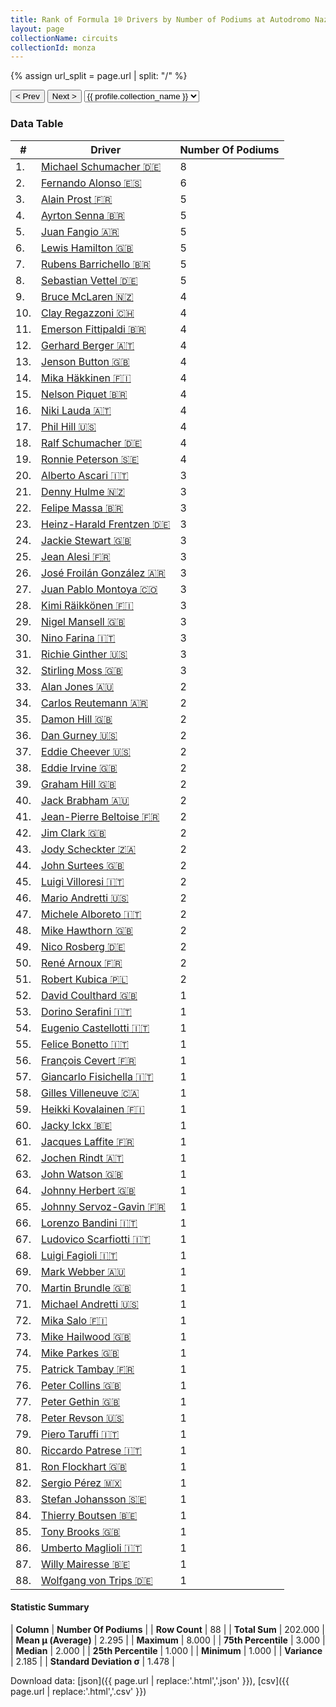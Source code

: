 ```yaml
---
title: Rank of Formula 1® Drivers by Number of Podiums at Autodromo Nazionale di Monza
layout: page
collectionName: circuits
collectionId: monza
---
```


{% assign url_split = page.url | split: "/" %}
<div id="collection-navigation">
<button onclick="selector.options[selector.selectedIndex-1].value && (window.location = selector.options[selector.selectedIndex-1].value);">&lt; Prev</button>
<button onclick="selector.options[selector.selectedIndex+1].value && (window.location = selector.options[selector.selectedIndex+1].value);">Next &gt;</button>
<select id="selector" onchange="this.options[this.selectedIndex].value && (window.location = this.options[this.selectedIndex].value);">
  {% for collectionId in site.data[page.collectionName].refs %}
    {% if collectionId == page.collectionId %}
      {% assign selected = "selected" %}
    {% else %}
      {% assign selected = "" %}
    {% endif %}
    {% assign profile = site.data[page.collectionName][collectionId].profile %}
    <option value="/f1/{{ page.collectionName }}/{{ collectionId }}/{{ url_split[4] }}" {{ selected }}>{{ profile.collection_name }}</option>
  {% endfor %}
</select>
</div>

<canvas id="chart" width="400" height="180"></canvas>
<script>
var data = {
  "labels" : [
    "Michael Schumacher",
    "Fernando Alonso",
    "Alain Prost",
    "Ayrton Senna",
    "Juan Fangio",
    "Lewis Hamilton",
    "Rubens Barrichello",
    "Sebastian Vettel",
    "Bruce McLaren",
    "Clay Regazzoni",
    "Emerson Fittipaldi",
    "Gerhard Berger",
    "Jenson Button",
    "Mika Häkkinen",
    "Nelson Piquet",
    "Niki Lauda",
    "Phil Hill",
    "Ralf Schumacher",
    "Ronnie Peterson",
    "Alberto Ascari",
    "Denny Hulme",
    "Felipe Massa",
    "Heinz-Harald Frentzen",
    "Jackie Stewart",
    "Jean Alesi",
    "José Froilán González",
    "Juan Pablo Montoya",
    "Kimi Räikkönen",
    "Nigel Mansell",
    "Nino Farina",
    "Richie Ginther",
    "Stirling Moss",
    "Alan Jones",
    "Carlos Reutemann",
    "Damon Hill",
    "Dan Gurney",
    "Eddie Cheever",
    "Eddie Irvine",
    "Graham Hill",
    "Jack Brabham",
    "Jean-Pierre Beltoise",
    "Jim Clark",
    "Jody Scheckter",
    "John Surtees",
    "Luigi Villoresi",
    "Mario Andretti",
    "Michele Alboreto",
    "Mike Hawthorn",
    "Nico Rosberg",
    "René Arnoux",
    "Robert Kubica",
    "David Coulthard",
    "Dorino Serafini",
    "Eugenio Castellotti",
    "Felice Bonetto",
    "François Cevert",
    "Giancarlo Fisichella",
    "Gilles Villeneuve",
    "Heikki Kovalainen",
    "Jacky Ickx",
    "Jacques Laffite",
    "Jochen Rindt",
    "John Watson",
    "Johnny Herbert",
    "Johnny Servoz-Gavin",
    "Lorenzo Bandini",
    "Ludovico Scarfiotti",
    "Luigi Fagioli",
    "Mark Webber",
    "Martin Brundle",
    "Michael Andretti",
    "Mika Salo",
    "Mike Hailwood",
    "Mike Parkes",
    "Patrick Tambay",
    "Peter Collins",
    "Peter Gethin",
    "Peter Revson",
    "Piero Taruffi",
    "Riccardo Patrese",
    "Ron Flockhart",
    "Sergio Pérez",
    "Stefan Johansson",
    "Thierry Boutsen",
    "Tony Brooks",
    "Umberto Maglioli",
    "Willy Mairesse",
    "Wolfgang von Trips"
  ],
  "datasets" : [
    {
      "label" : "Number Of Podiums",
      "data" : [
        8,
        6,
        5,
        5,
        5,
        5,
        5,
        5,
        4,
        4,
        4,
        4,
        4,
        4,
        4,
        4,
        4,
        4,
        4,
        3,
        3,
        3,
        3,
        3,
        3,
        3,
        3,
        3,
        3,
        3,
        3,
        3,
        2,
        2,
        2,
        2,
        2,
        2,
        2,
        2,
        2,
        2,
        2,
        2,
        2,
        2,
        2,
        2,
        2,
        2,
        2,
        1,
        1,
        1,
        1,
        1,
        1,
        1,
        1,
        1,
        1,
        1,
        1,
        1,
        1,
        1,
        1,
        1,
        1,
        1,
        1,
        1,
        1,
        1,
        1,
        1,
        1,
        1,
        1,
        1,
        1,
        1,
        1,
        1,
        1,
        1,
        1,
        1
      ],
      "borderColor" : [
        "#1D181E",
        "#1D181E",
        "#1D181E",
        "#1D181E",
        "#1D181E",
        "#1D181E",
        "#1D181E",
        "#1D181E",
        "#1D181E",
        "#1D181E",
        "#1D181E",
        "#1D181E",
        "#1D181E",
        "#1D181E",
        "#1D181E",
        "#1D181E",
        "#1D181E",
        "#1D181E",
        "#1D181E",
        "#1D181E",
        "#1D181E",
        "#1D181E",
        "#1D181E",
        "#1D181E",
        "#1D181E",
        "#1D181E",
        "#1D181E",
        "#1D181E",
        "#1D181E",
        "#1D181E",
        "#1D181E",
        "#1D181E",
        "#1D181E",
        "#1D181E",
        "#1D181E",
        "#1D181E",
        "#1D181E",
        "#1D181E",
        "#1D181E",
        "#1D181E",
        "#1D181E",
        "#1D181E",
        "#1D181E",
        "#1D181E",
        "#1D181E",
        "#1D181E",
        "#1D181E",
        "#1D181E",
        "#1D181E",
        "#1D181E",
        "#1D181E",
        "#1D181E",
        "#1D181E",
        "#1D181E",
        "#1D181E",
        "#1D181E",
        "#1D181E",
        "#1D181E",
        "#1D181E",
        "#1D181E",
        "#1D181E",
        "#1D181E",
        "#1D181E",
        "#1D181E",
        "#1D181E",
        "#1D181E",
        "#1D181E",
        "#1D181E",
        "#1D181E",
        "#1D181E",
        "#1D181E",
        "#1D181E",
        "#1D181E",
        "#1D181E",
        "#1D181E",
        "#1D181E",
        "#1D181E",
        "#1D181E",
        "#1D181E",
        "#1D181E",
        "#1D181E",
        "#1D181E",
        "#1D181E",
        "#1D181E",
        "#1D181E",
        "#1D181E",
        "#1D181E",
        "#1D181E"
      ],
      "borderWidth" : 1,
      "backgroundColor" : [
        "#9C8E8D",
        "#9C8E8D",
        "#9C8E8D",
        "#9C8E8D",
        "#9C8E8D",
        "#9C8E8D",
        "#9C8E8D",
        "#9C8E8D",
        "#9C8E8D",
        "#9C8E8D",
        "#9C8E8D",
        "#9C8E8D",
        "#9C8E8D",
        "#9C8E8D",
        "#9C8E8D",
        "#9C8E8D",
        "#9C8E8D",
        "#9C8E8D",
        "#9C8E8D",
        "#9C8E8D",
        "#9C8E8D",
        "#9C8E8D",
        "#9C8E8D",
        "#9C8E8D",
        "#9C8E8D",
        "#9C8E8D",
        "#9C8E8D",
        "#9C8E8D",
        "#9C8E8D",
        "#9C8E8D",
        "#9C8E8D",
        "#9C8E8D",
        "#9C8E8D",
        "#9C8E8D",
        "#9C8E8D",
        "#9C8E8D",
        "#9C8E8D",
        "#9C8E8D",
        "#9C8E8D",
        "#9C8E8D",
        "#9C8E8D",
        "#9C8E8D",
        "#9C8E8D",
        "#9C8E8D",
        "#9C8E8D",
        "#9C8E8D",
        "#9C8E8D",
        "#9C8E8D",
        "#9C8E8D",
        "#9C8E8D",
        "#9C8E8D",
        "#9C8E8D",
        "#9C8E8D",
        "#9C8E8D",
        "#9C8E8D",
        "#9C8E8D",
        "#9C8E8D",
        "#9C8E8D",
        "#9C8E8D",
        "#9C8E8D",
        "#9C8E8D",
        "#9C8E8D",
        "#9C8E8D",
        "#9C8E8D",
        "#9C8E8D",
        "#9C8E8D",
        "#9C8E8D",
        "#9C8E8D",
        "#9C8E8D",
        "#9C8E8D",
        "#9C8E8D",
        "#9C8E8D",
        "#9C8E8D",
        "#9C8E8D",
        "#9C8E8D",
        "#9C8E8D",
        "#9C8E8D",
        "#9C8E8D",
        "#9C8E8D",
        "#9C8E8D",
        "#9C8E8D",
        "#9C8E8D",
        "#9C8E8D",
        "#9C8E8D",
        "#9C8E8D",
        "#9C8E8D",
        "#9C8E8D",
        "#9C8E8D"
      ]
    }
  ]
};
var options = {
  legend: {
    display: false
  },
  scales: {
    xAxes: [{
      ticks: {
        beginAtZero: true,
        maxRotation: 180,
        display: window.innerWidth > 800
      }
    }],
    yAxes: [{
      ticks: {
        beginAtZero: true
      }
    }]
  },
  onResize: function(chart, size) {
    chart.options.scales.xAxes[0].ticks.display = size.width > 800;
  }
};
var chart = new Chart("chart", {
    data: data,
    type: 'bar',
    options: options
});
</script>



### Data Table

| # | Driver | Number Of Podiums |
|--|--|--|
| 1. | [Michael Schumacher 🇩🇪](/f1/drivers/michael_schumacher) | 8 |
| 2. | [Fernando Alonso 🇪🇸](/f1/drivers/alonso) | 6 |
| 3. | [Alain Prost 🇫🇷](/f1/drivers/prost) | 5 |
| 4. | [Ayrton Senna 🇧🇷](/f1/drivers/senna) | 5 |
| 5. | [Juan Fangio 🇦🇷](/f1/drivers/fangio) | 5 |
| 6. | [Lewis Hamilton 🇬🇧](/f1/drivers/hamilton) | 5 |
| 7. | [Rubens Barrichello 🇧🇷](/f1/drivers/barrichello) | 5 |
| 8. | [Sebastian Vettel 🇩🇪](/f1/drivers/vettel) | 5 |
| 9. | [Bruce McLaren 🇳🇿](/f1/drivers/mclaren) | 4 |
| 10. | [Clay Regazzoni 🇨🇭](/f1/drivers/regazzoni) | 4 |
| 11. | [Emerson Fittipaldi 🇧🇷](/f1/drivers/emerson_fittipaldi) | 4 |
| 12. | [Gerhard Berger 🇦🇹](/f1/drivers/berger) | 4 |
| 13. | [Jenson Button 🇬🇧](/f1/drivers/button) | 4 |
| 14. | [Mika Häkkinen 🇫🇮](/f1/drivers/hakkinen) | 4 |
| 15. | [Nelson Piquet 🇧🇷](/f1/drivers/piquet) | 4 |
| 16. | [Niki Lauda 🇦🇹](/f1/drivers/lauda) | 4 |
| 17. | [Phil Hill 🇺🇸](/f1/drivers/phil_hill) | 4 |
| 18. | [Ralf Schumacher 🇩🇪](/f1/drivers/ralf_schumacher) | 4 |
| 19. | [Ronnie Peterson 🇸🇪](/f1/drivers/peterson) | 4 |
| 20. | [Alberto Ascari 🇮🇹](/f1/drivers/ascari) | 3 |
| 21. | [Denny Hulme 🇳🇿](/f1/drivers/hulme) | 3 |
| 22. | [Felipe Massa 🇧🇷](/f1/drivers/massa) | 3 |
| 23. | [Heinz-Harald Frentzen 🇩🇪](/f1/drivers/frentzen) | 3 |
| 24. | [Jackie Stewart 🇬🇧](/f1/drivers/stewart) | 3 |
| 25. | [Jean Alesi 🇫🇷](/f1/drivers/alesi) | 3 |
| 26. | [José Froilán González 🇦🇷](/f1/drivers/gonzalez) | 3 |
| 27. | [Juan Pablo Montoya 🇨🇴](/f1/drivers/montoya) | 3 |
| 28. | [Kimi Räikkönen 🇫🇮](/f1/drivers/raikkonen) | 3 |
| 29. | [Nigel Mansell 🇬🇧](/f1/drivers/mansell) | 3 |
| 30. | [Nino Farina 🇮🇹](/f1/drivers/farina) | 3 |
| 31. | [Richie Ginther 🇺🇸](/f1/drivers/ginther) | 3 |
| 32. | [Stirling Moss 🇬🇧](/f1/drivers/moss) | 3 |
| 33. | [Alan Jones 🇦🇺](/f1/drivers/jones) | 2 |
| 34. | [Carlos Reutemann 🇦🇷](/f1/drivers/reutemann) | 2 |
| 35. | [Damon Hill 🇬🇧](/f1/drivers/damon_hill) | 2 |
| 36. | [Dan Gurney 🇺🇸](/f1/drivers/gurney) | 2 |
| 37. | [Eddie Cheever 🇺🇸](/f1/drivers/cheever) | 2 |
| 38. | [Eddie Irvine 🇬🇧](/f1/drivers/irvine) | 2 |
| 39. | [Graham Hill 🇬🇧](/f1/drivers/hill) | 2 |
| 40. | [Jack Brabham 🇦🇺](/f1/drivers/jack_brabham) | 2 |
| 41. | [Jean-Pierre Beltoise 🇫🇷](/f1/drivers/beltoise) | 2 |
| 42. | [Jim Clark 🇬🇧](/f1/drivers/clark) | 2 |
| 43. | [Jody Scheckter 🇿🇦](/f1/drivers/scheckter) | 2 |
| 44. | [John Surtees 🇬🇧](/f1/drivers/surtees) | 2 |
| 45. | [Luigi Villoresi 🇮🇹](/f1/drivers/villoresi) | 2 |
| 46. | [Mario Andretti 🇺🇸](/f1/drivers/mario_andretti) | 2 |
| 47. | [Michele Alboreto 🇮🇹](/f1/drivers/alboreto) | 2 |
| 48. | [Mike Hawthorn 🇬🇧](/f1/drivers/hawthorn) | 2 |
| 49. | [Nico Rosberg 🇩🇪](/f1/drivers/rosberg) | 2 |
| 50. | [René Arnoux 🇫🇷](/f1/drivers/arnoux) | 2 |
| 51. | [Robert Kubica 🇵🇱](/f1/drivers/kubica) | 2 |
| 52. | [David Coulthard 🇬🇧](/f1/drivers/coulthard) | 1 |
| 53. | [Dorino Serafini 🇮🇹](/f1/drivers/serafini) | 1 |
| 54. | [Eugenio Castellotti 🇮🇹](/f1/drivers/castellotti) | 1 |
| 55. | [Felice Bonetto 🇮🇹](/f1/drivers/bonetto) | 1 |
| 56. | [François Cevert 🇫🇷](/f1/drivers/cevert) | 1 |
| 57. | [Giancarlo Fisichella 🇮🇹](/f1/drivers/fisichella) | 1 |
| 58. | [Gilles Villeneuve 🇨🇦](/f1/drivers/gilles_villeneuve) | 1 |
| 59. | [Heikki Kovalainen 🇫🇮](/f1/drivers/kovalainen) | 1 |
| 60. | [Jacky Ickx 🇧🇪](/f1/drivers/ickx) | 1 |
| 61. | [Jacques Laffite 🇫🇷](/f1/drivers/laffite) | 1 |
| 62. | [Jochen Rindt 🇦🇹](/f1/drivers/rindt) | 1 |
| 63. | [John Watson 🇬🇧](/f1/drivers/watson) | 1 |
| 64. | [Johnny Herbert 🇬🇧](/f1/drivers/herbert) | 1 |
| 65. | [Johnny Servoz-Gavin 🇫🇷](/f1/drivers/gavin) | 1 |
| 66. | [Lorenzo Bandini 🇮🇹](/f1/drivers/bandini) | 1 |
| 67. | [Ludovico Scarfiotti 🇮🇹](/f1/drivers/scarfiotti) | 1 |
| 68. | [Luigi Fagioli 🇮🇹](/f1/drivers/fagioli) | 1 |
| 69. | [Mark Webber 🇦🇺](/f1/drivers/webber) | 1 |
| 70. | [Martin Brundle 🇬🇧](/f1/drivers/brundle) | 1 |
| 71. | [Michael Andretti 🇺🇸](/f1/drivers/andretti) | 1 |
| 72. | [Mika Salo 🇫🇮](/f1/drivers/salo) | 1 |
| 73. | [Mike Hailwood 🇬🇧](/f1/drivers/hailwood) | 1 |
| 74. | [Mike Parkes 🇬🇧](/f1/drivers/parkes) | 1 |
| 75. | [Patrick Tambay 🇫🇷](/f1/drivers/tambay) | 1 |
| 76. | [Peter Collins 🇬🇧](/f1/drivers/collins) | 1 |
| 77. | [Peter Gethin 🇬🇧](/f1/drivers/gethin) | 1 |
| 78. | [Peter Revson 🇺🇸](/f1/drivers/revson) | 1 |
| 79. | [Piero Taruffi 🇮🇹](/f1/drivers/taruffi) | 1 |
| 80. | [Riccardo Patrese 🇮🇹](/f1/drivers/patrese) | 1 |
| 81. | [Ron Flockhart 🇬🇧](/f1/drivers/flockhart) | 1 |
| 82. | [Sergio Pérez 🇲🇽](/f1/drivers/perez) | 1 |
| 83. | [Stefan Johansson 🇸🇪](/f1/drivers/johansson) | 1 |
| 84. | [Thierry Boutsen 🇧🇪](/f1/drivers/boutsen) | 1 |
| 85. | [Tony Brooks 🇬🇧](/f1/drivers/brooks) | 1 |
| 86. | [Umberto Maglioli 🇮🇹](/f1/drivers/maglioli) | 1 |
| 87. | [Willy Mairesse 🇧🇪](/f1/drivers/mairesse) | 1 |
| 88. | [Wolfgang von Trips 🇩🇪](/f1/drivers/trips) | 1 |

#### Statistic Summary

| **Column** | **Number Of Podiums** |
| **Row Count** | 88 |
| **Total Sum** | 202.000 |
| **Mean μ (Average)** | 2.295 |
| **Maximum** | 8.000 |
| **75th Percentile** | 3.000 |
| **Median** | 2.000 |
| **25th Percentile** | 1.000 |
| **Minimum** | 1.000 |
| **Variance** | 2.185 |
| **Standard Deviation σ** | 1.478 |

Download data: [json]({{ page.url | replace:'.html','.json' }}), [csv]({{ page.url | replace:'.html','.csv' }})
